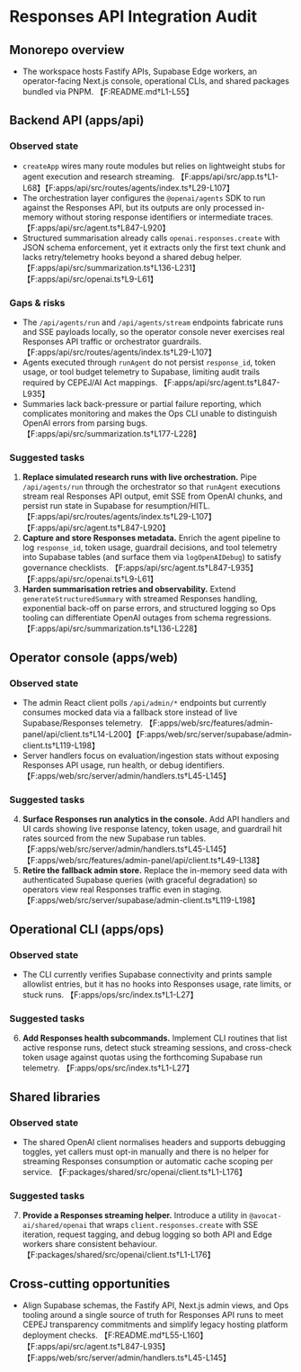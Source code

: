 # Responses API Integration Audit

## Monorepo overview
- The workspace hosts Fastify APIs, Supabase Edge workers, an operator-facing Next.js console, operational CLIs, and shared packages bundled via PNPM. 【F:README.md†L1-L55】

## Backend API (apps/api)

### Observed state
- `createApp` wires many route modules but relies on lightweight stubs for agent execution and research streaming. 【F:apps/api/src/app.ts†L1-L68】【F:apps/api/src/routes/agents/index.ts†L29-L107】
- The orchestration layer configures the `@openai/agents` SDK to run against the Responses API, but its outputs are only processed in-memory without storing response identifiers or intermediate traces. 【F:apps/api/src/agent.ts†L847-L920】
- Structured summarisation already calls `openai.responses.create` with JSON schema enforcement, yet it extracts only the first text chunk and lacks retry/telemetry hooks beyond a shared debug helper. 【F:apps/api/src/summarization.ts†L136-L231】【F:apps/api/src/openai.ts†L9-L61】

### Gaps & risks
- The `/api/agents/run` and `/api/agents/stream` endpoints fabricate runs and SSE payloads locally, so the operator console never exercises real Responses API traffic or orchestrator guardrails. 【F:apps/api/src/routes/agents/index.ts†L29-L107】
- Agents executed through `runAgent` do not persist `response_id`, token usage, or tool budget telemetry to Supabase, limiting audit trails required by CEPEJ/AI Act mappings. 【F:apps/api/src/agent.ts†L847-L935】
- Summaries lack back-pressure or partial failure reporting, which complicates monitoring and makes the Ops CLI unable to distinguish OpenAI errors from parsing bugs. 【F:apps/api/src/summarization.ts†L177-L228】

### Suggested tasks
1. **Replace simulated research runs with live orchestration.** Pipe `/api/agents/run` through the orchestrator so that `runAgent` executions stream real Responses API output, emit SSE from OpenAI chunks, and persist run state in Supabase for resumption/HITL. 【F:apps/api/src/routes/agents/index.ts†L29-L107】【F:apps/api/src/agent.ts†L847-L920】
2. **Capture and store Responses metadata.** Enrich the agent pipeline to log `response_id`, token usage, guardrail decisions, and tool telemetry into Supabase tables (and surface them via `logOpenAIDebug`) to satisfy governance checklists. 【F:apps/api/src/agent.ts†L847-L935】【F:apps/api/src/openai.ts†L9-L61】
3. **Harden summarisation retries and observability.** Extend `generateStructuredSummary` with streamed Responses handling, exponential back-off on parse errors, and structured logging so Ops tooling can differentiate OpenAI outages from schema regressions. 【F:apps/api/src/summarization.ts†L136-L228】

## Operator console (apps/web)

### Observed state
- The admin React client polls `/api/admin/*` endpoints but currently consumes mocked data via a fallback store instead of live Supabase/Responses telemetry. 【F:apps/web/src/features/admin-panel/api/client.ts†L14-L200】【F:apps/web/src/server/supabase/admin-client.ts†L119-L198】
- Server handlers focus on evaluation/ingestion stats without exposing Responses API usage, run health, or debug identifiers. 【F:apps/web/src/server/admin/handlers.ts†L45-L145】

### Suggested tasks
4. **Surface Responses run analytics in the console.** Add API handlers and UI cards showing live response latency, token usage, and guardrail hit rates sourced from the new Supabase run tables. 【F:apps/web/src/server/admin/handlers.ts†L45-L145】【F:apps/web/src/features/admin-panel/api/client.ts†L49-L138】
5. **Retire the fallback admin store.** Replace the in-memory seed data with authenticated Supabase queries (with graceful degradation) so operators view real Responses traffic even in staging. 【F:apps/web/src/server/supabase/admin-client.ts†L119-L198】

## Operational CLI (apps/ops)

### Observed state
- The CLI currently verifies Supabase connectivity and prints sample allowlist entries, but it has no hooks into Responses usage, rate limits, or stuck runs. 【F:apps/ops/src/index.ts†L1-L27】

### Suggested tasks
6. **Add Responses health subcommands.** Implement CLI routines that list active response runs, detect stuck streaming sessions, and cross-check token usage against quotas using the forthcoming Supabase run telemetry. 【F:apps/ops/src/index.ts†L1-L27】

## Shared libraries

### Observed state
- The shared OpenAI client normalises headers and supports debugging toggles, yet callers must opt-in manually and there is no helper for streaming Responses consumption or automatic cache scoping per service. 【F:packages/shared/src/openai/client.ts†L1-L176】

### Suggested tasks
7. **Provide a Responses streaming helper.** Introduce a utility in `@avocat-ai/shared/openai` that wraps `client.responses.create` with SSE iteration, request tagging, and debug logging so both API and Edge workers share consistent behaviour. 【F:packages/shared/src/openai/client.ts†L1-L176】

## Cross-cutting opportunities
- Align Supabase schemas, the Fastify API, Next.js admin views, and Ops tooling around a single source of truth for Responses API runs to meet CEPEJ transparency commitments and simplify legacy hosting platform deployment checks. 【F:README.md†L55-L160】【F:apps/api/src/agent.ts†L847-L935】【F:apps/web/src/server/admin/handlers.ts†L45-L145】
